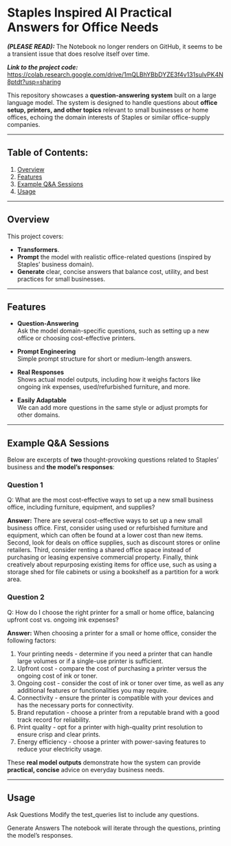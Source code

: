 # Staples Inspired AI Practical Answers for Office Needs 

***(PLEASE READ):*** The Notebook no longer renders on GitHub, it seems to be a transient issue that does resolve itself over time.

***Link to the project code:*** https://colab.research.google.com/drive/1mQLBhYBbDYZE3f4v131sulvPK4N8ptdt?usp=sharing

This repository showcases a **question-answering system** built on a large language model. The system is designed to handle questions about **office setup, printers, and other topics** relevant to small businesses or home offices, echoing the domain interests of Staples or similar office-supply companies.

---

## Table of Contents:

1. [Overview](#overview)  
2. [Features](#features)  
3. [Example Q&A Sessions](#example-qa-sessions)  
4. [Usage](#usage)  

---

## Overview

This project covers:

- **Transformers**.  
- **Prompt** the model with realistic office-related questions (inspired by Staples’ business domain).  
- **Generate** clear, concise answers that balance cost, utility, and best practices for small businesses.

---

## Features

- **Question-Answering**  
  Ask the model domain-specific questions, such as setting up a new office or choosing cost-effective printers.

- **Prompt Engineering**  
  Simple prompt structure for short or medium-length answers.

- **Real Responses**  
  Shows actual model outputs, including how it weighs factors like ongoing ink expenses, used/refurbished furniture, and more.

- **Easily Adaptable**  
  We can add more questions in the same style or adjust prompts for other domains.

---

## Example Q&A Sessions

Below are excerpts of **two** thought-provoking questions related to Staples’ business and **the model’s responses**:

### Question 1

Q: What are the most cost-effective ways to set up a new small business office, including furniture, equipment, and supplies?

**Answer:**
There are several cost-effective ways to set up a new small business office. First, consider using used or refurbished furniture and equipment, which can often be found at a lower cost than new items. Second, look for deals on office supplies, such as discount stores or online retailers. Third, consider renting a shared office space instead of purchasing or leasing expensive commercial property. Finally, think creatively about repurposing existing items for office use, such as using a storage shed for file cabinets or using a bookshelf as a partition for a work area.


### Question 2

Q: How do I choose the right printer for a small or home office, balancing upfront cost vs. ongoing ink expenses?

**Answer:**
When choosing a printer for a small or home office, consider the following factors:

1. Your printing needs - determine if you need a printer that can handle large volumes or if a single-use printer is sufficient.
2. Upfront cost - compare the cost of purchasing a printer versus the ongoing cost of ink or toner.
3. Ongoing cost - consider the cost of ink or toner over time, as well as any additional features or functionalities you may require.
4. Connectivity - ensure the printer is compatible with your devices and has the necessary ports for connectivity.
5. Brand reputation - choose a printer from a reputable brand with a good track record for reliability.
6. Print quality - opt for a printer with high-quality print resolution to ensure crisp and clear prints.
7. Energy efficiency - choose a printer with power-saving features to reduce your electricity usage.


These **real model outputs** demonstrate how the system can provide **practical, concise** advice on everyday business needs.

---

## Usage

Ask Questions
Modify the test_queries list to include any questions.

Generate Answers
The notebook will iterate through the questions, printing the model’s responses.

